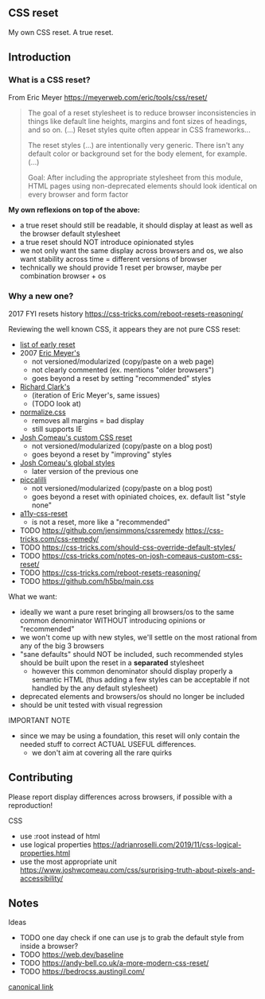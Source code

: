 ## CSS reset

My own CSS reset. A true reset.

## Introduction

### What is a CSS reset?

From Eric Meyer https://meyerweb.com/eric/tools/css/reset/
> The goal of a reset stylesheet is to reduce browser inconsistencies in things like default line heights, margins and font sizes of headings, and so on.
> (...) Reset styles quite often appear in CSS frameworks...
>
> The reset styles (...) are intentionally very generic. There isn't any default color or background set for the body element, for example. (...)
>
> Goal: After including the appropriate stylesheet from this module,
> HTML pages using non-deprecated elements should look identical on every browser and form factor

**My own reflexions on top of the above:**
* a true reset should still be readable, it should display at least as well as the browser default stylesheet
* a true reset should NOT introduce opinionated styles
* we not only want the same display across browsers and os, we also want stability across time = different versions of browser
* technically we should provide 1 reset per browser, maybe per combination browser + os

### Why a new one?
2017 FYI resets history https://css-tricks.com/reboot-resets-reasoning/

Reviewing the well known CSS, it appears they are not pure CSS reset:
* [list of early reset](https://perishablepress.com/a-killer-collection-of-global-css-reset-styles/)
* 2007 [Eric Meyer's](https://meyerweb.com/eric/tools/css/reset/)
  * not versioned/modularized (copy/paste on a web page)
  * not clearly commented (ex. mentions "older browsers")
  * goes beyond a reset by setting "recommended" styles
* [Richard Clark's](http://html5doctor.com/html-5-reset-stylesheet/)
  * (iteration of Eric Meyer's, same issues)
  * (TODO look at)
* [normalize.css](https://github.com/necolas/normalize.css/)
  * removes all margins = bad display
  * still supports IE
* [Josh Comeau's custom CSS reset](https://www.joshwcomeau.com/css/custom-css-reset/)
  * not versioned/modularized (copy/paste on a blog post)
  * goes beyond a reset by "improving" styles
* [Josh Comeau's global styles](https://courses.joshwcomeau.com/css-for-js/treasure-trove/010-global-styles)
  * later version of the previous one
* [piccalilli](https://piccalil.li/blog/a-modern-css-reset/)
  * not versioned/modularized (copy/paste on a blog post)
  * goes beyond a reset with opiniated choices, ex. default list "style none"
* [a11y-css-reset](https://github.com/mike-engel/a11y-css-reset)
  * is not a reset, more like a "recommended"
* TODO https://github.com/jensimmons/cssremedy https://css-tricks.com/css-remedy/
* TODO https://css-tricks.com/should-css-override-default-styles/
* TODO https://css-tricks.com/notes-on-josh-comeaus-custom-css-reset/
* TODO https://css-tricks.com/reboot-resets-reasoning/
* TODO https://github.com/h5bp/main.css

What we want:
* ideally we want a pure reset bringing all browsers/os to the same common denominator
  WITHOUT introducing opinions or "recommended"
* we won't come up with new styles, we'll settle on the most rational from any of the big 3 browsers
* "sane defaults" should NOT be included, such recommended styles should be built upon the reset in a **separated** stylesheet
  * however this common denominator should display properly a semantic HTML (thus adding a few styles can be acceptable if not handled by the any default stylesheet)
* deprecated elements and browsers/os should no longer be included
* should be unit tested with visual regression

IMPORTANT NOTE
* since we may be using a foundation, this reset will only contain the needed stuff to correct ACTUAL USEFUL differences.
  * we don't aim at covering all the rare quirks

## Contributing

Please report display differences across browsers, if possible with a reproduction!

CSS
* use :root instead of html
* use logical properties https://adrianroselli.com/2019/11/css-logical-properties.html
* use the most appropriate unit https://www.joshwcomeau.com/css/surprising-truth-about-pixels-and-accessibility/

## Notes

Ideas
* TODO one day check if one can use js to grab the default style from inside a browser?
* TODO https://web.dev/baseline
* TODO https://andy-bell.co.uk/a-more-modern-css-reset/
* TODO https://bedrocss.austingil.com/


[canonical link](https://github.com/Offirmo/offirmo-monorepo--2022/tree/main/stack--current/3-advanced--browser/css--reset#readme)
